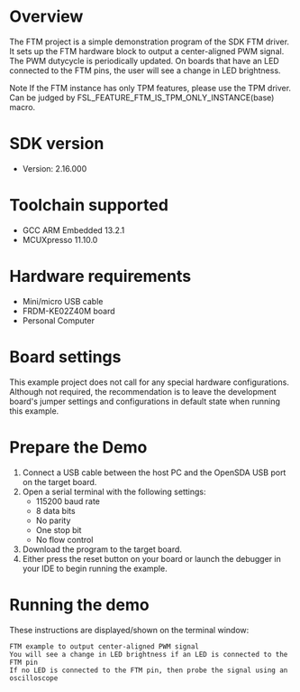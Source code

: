 Overview
========
The FTM project is a simple demonstration program of the SDK FTM driver. It sets up the FTM
hardware block to output a center-aligned PWM signal. The PWM dutycycle is periodically updated.
On boards that have an LED connected to the FTM pins, the user will see a change in LED brightness.

Note
If the FTM instance has only TPM features, please use the TPM driver.
Can be judged by FSL_FEATURE_FTM_IS_TPM_ONLY_INSTANCE(base) macro.

SDK version
===========
- Version: 2.16.000

Toolchain supported
===================
- GCC ARM Embedded  13.2.1
- MCUXpresso  11.10.0

Hardware requirements
=====================
- Mini/micro USB cable
- FRDM-KE02Z40M board
- Personal Computer

Board settings
==============
This example project does not call for any special hardware configurations.
Although not required, the recommendation is to leave the development board's jumper settings
and configurations in default state when running this example.

Prepare the Demo
================
1.  Connect a USB cable between the host PC and the OpenSDA USB port on the target board.
2.  Open a serial terminal with the following settings:
    - 115200 baud rate
    - 8 data bits
    - No parity
    - One stop bit
    - No flow control
3. Download the program to the target board.
4. Either press the reset button on your board or launch the debugger in your IDE to begin running the example.

Running the demo
================
These instructions are displayed/shown on the terminal window:
~~~~~~~~~~~~~~~~~~~~~~~
FTM example to output center-aligned PWM signal
You will see a change in LED brightness if an LED is connected to the FTM pin
If no LED is connected to the FTM pin, then probe the signal using an oscilloscope
~~~~~~~~~~~~~~~~~~~~~~~
